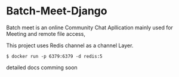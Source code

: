 # Batch-Meet-Django
Batch meet is an online Community Chat Apllication mainly used for Meeting and remote file access,


This project uses Redis channel as a channel Layer.

```
$ docker run -p 6379:6379 -d redis:5
```

detailed docs comming soon
